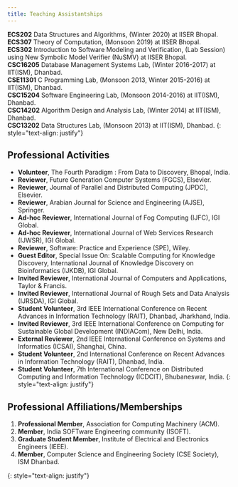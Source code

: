 ```yaml
---
title: Teaching Assistantships
---
```

**ECS202** Data Structures and Algorithms, (Winter 2020) at IISER Bhopal.<br>
**ECS307** Theory of Computation, (Monsoon 2019) at IISER Bhopal.<br>
**ECS302** Introduction to Software Modeling and Verification, (Lab Session) using New Symbolic Model Verifier (NuSMV) at IISER Bhopal.<br>
**CSC16205** Database Management Systems Lab, (Winter 2016-2017) at IIT(ISM), Dhanbad.<br>
**CSE11301** C Programming Lab, (Monsoon 2013, Winter 2015-2016) at IIT(ISM), Dhanbad.<br>
**CSC15204** Software Engineering Lab, (Monsoon 2014-2016) at IIT(ISM), Dhanbad.<br>
**CSC14202** Algorithm Design and Analysis Lab, (Winter 2014) at IIT(ISM), Dhanbad.<br>
**CSC13202** Data Structures Lab, (Monsoon 2013) at IIT(ISM), Dhanbad.
{: style="text-align: justify"}

## Professional Activities

- **Volunteer**, The Fourth Paradigm : From Data to Discovery, Bhopal, India.
- **Reviewer**, Future Generation Computer Systems (FGCS), Elsevier.
- **Reviewer**, Journal of Parallel and Distributed Computing (JPDC), Elsevier.
- **Reviewer**, Arabian Journal for Science and Engineering (AJSE), Springer.
- **Ad-hoc Reviewer**, International Journal of Fog Computing (IJFC), IGI Global.
- **Ad-hoc Reviewer**, International Journal of Web Services Research (IJWSR), IGI Global.
- **Reviewer**, Software: Practice and Experience (SPE), Wiley.
- **Guest Editor**, Special Issue On: Scalable Computing for Knowledge Discovery, International Journal of Knowledge Discovery on Bioinformatics (IJKDB), IGI Global.
- **Invited Reviewer**, International Journal of Computers and Applications, Taylor & Francis.
- **Invited Reviewer**, International Journal of Rough Sets and Data Analysis (IJRSDA), IGI Global.
- **Student Volunteer**, 3rd IEEE International Conference on Recent Advances in Information Technology (RAIT), Dhanbad, Jharkhand, India.
- **Invited Reviewer**, 3rd IEEE International Conference on Computing for Sustainable Global Development (INDIACom), New Delhi, India.
- **External Reviewer**, 2nd IEEE International Conference on Systems and Informatics (ICSAI), Shanghai, China.
- **Student Volunteer**, 2nd International Conference on Recent Advances in Information Technology (RAIT), Dhanbad, India.
- **Student Volunteer**, 7th International Conference on Distributed Computing and Information Technology (ICDCIT), Bhubaneswar, India. 
{: style="text-align: justify"}

## Professional Affiliations/Memberships
<ol>
<li><strong>Professional Member</strong>, Association for Computing Machinery (ACM). </li>
<li><strong>Member</strong>, India SOFTware Engineering community (ISOFT). </li>
<li><strong>Graduate Student Member</strong>, Institute of Electrical and Electronics Engineers (IEEE). </li>
<li><strong>Member</strong>, Computer Science and Engineering Society (CSE Society), ISM Dhanbad. </li>
</ol>
{: style="text-align: justify"}
